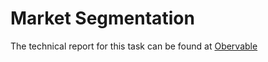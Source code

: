 # Market Segmentation
The technical report for this task can be found at <a href="https://observablehq.com/d/49e10841552c7a46">Obervable</a><br>
